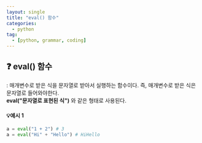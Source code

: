 ```yaml
---
layout: single
title: "eval() 함수"
categories: 
  - python
tag:
  - [python, grammar, coding]
--- 
```

## ❓ eval() 함수
: 매개변수로 받은 식을 문자열로 받아서 실행하는 함수이다. 즉, 매개변수로 받은 식은 문자열로 들어와야한다. 
<br />
**eval("문자열로 표현된 식")** 와 같은 형태로 사용된다. 
<br />
#### 💡예시 1  
```python
a = eval("1 + 2") # 3
a = eval("Hi" + "Hello") # HiHello
```
